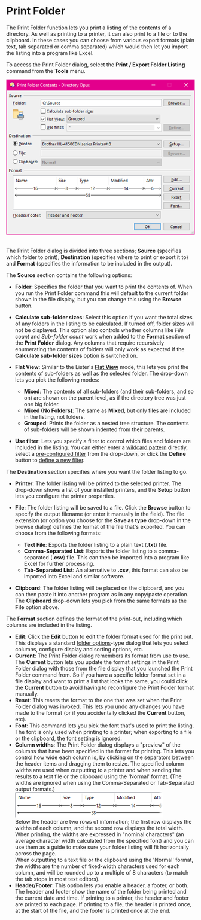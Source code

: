 # Print Folder

The Print Folder function lets you print a listing of the contents of a directory. As well as printing to a printer, it can also print to a file or to the clipboard. In these cases you can choose from various export formats (plain text, tab separated or comma separated) which would then let you import the listing into a program like Excel.

To access the Print Folder dialog, select the **Print / Export Folder Listing** command from the **Tools** menu.

![](/Manual/images/media/print_folder.png) 

The Print Folder dialog is divided into three sections; **Source** (specifies which folder to print), **Destination** (specifies where to print or export it to) and **Format** (specifies the information to be included in the output).

The **Source** section contains the following options:

- **Folder**: Specifies the folder that you want to print the contents of. When you run the Print Folder command this will default to the current folder shown in the file display, but you can change this using the **Browse** button.
- **Calculate sub-folder sizes**: Select this option if you want the total sizes of any folders in the listing to be calculated. If turned off, folder sizes will not be displayed. This option also controls whether columns like *File count* and *Sub-folder count* work when added to the **Format** section of the **Print Folder** dialog. Any columns that require recursively enumerating the contents of folders will only work as expected if the **Calculate sub-folder sizes** option is switched on.
- **Flat View**: Similar to the Lister's **[Flat View](/Manual/basic_concepts/flat_view.md)** mode, this lets you print the contents of sub-folders as well as the selected folder. The drop-down lets you pick the following modes:
  - **Mixed**: The contents of all sub-folders (and their sub-folders, and so on) are shown on the parent level, as if the directory tree was just one big folder.
  - **Mixed (No Folders)**: The same as **Mixed**, but only files are included in the listing, not folders.
  - **Grouped**: Prints the folder as a nested tree structure. The contents of sub-folders will be shown indented from their parents.

- **Use filter**: Lets you specify a filter to control which files and folders are included in the listing. You can either enter a [wildcard pattern](/Manual/reference/wildcard_reference/pattern_matching_syntax.md) directly, select a [pre-configured filter](/Manual/preferences/preferences_categories/file_operations/filters.md) from the drop-down, or click the **Define** button to [define a new filter](/Manual/file_operations/copying_moving_and_deleting_files/filtered_operations/RAEDME.md).

The **Destination** section specifies where you want the folder listing to go.

- **Printer**: The folder listing will be printed to the selected printer. The drop-down shows a list of your installed printers, and the **Setup** button lets you configure the printer properties.
- **File**: The folder listing will be saved to a file. Click the **Browse** button to specify the output filename (or enter it manually in the field). The file extension (or option you choose for the **Save as type** drop-down in the browse dialog) defines the format of the file that's exported. You can choose from the following formats:
  - **Text File**: Exports the folder listing to a plain text (**.txt**) file.
  - **Comma-Separated List**: Exports the folder listing to a comma-separated (**.csv**) file. This can then be imported into a program like Excel for further processing.
  - **Tab-Separated List**: An alternative to **.csv**, this format can also be imported into Excel and similar software.

- **Clipboard**: The folder listing will be placed on the clipboard, and you can then paste it into another program as in any copy/paste operation. The **Clipboard** drop-down lets you pick from the same formats as the **File** option above.

The **Format** section defines the format of the print-out, including which columns are included in the listing.

- **Edit**: Click the **Edit** button to edit the folder format used for the print out. This displays a standard [folder options](/Manual/basic_concepts/folder_options/RAEDME.md)-type dialog that lets you select columns, configure display and sorting options, etc.
- **Current**: The Print Folder dialog remembers its format from use to use. The **Current** button lets you update the format settings in the Print Folder dialog with those from the file display that you launched the Print Folder command from. So if you have a specific folder format set in a file display and want to print a list that looks the same, you could click the **Current** button to avoid having to reconfigure the Print Folder format manually.
- **Reset**: This resets the format to the one that was set when the Print Folder dialog was invoked. This lets you undo any changes you have made to the format (or if you accidentally clicked the **Current** button, etc).
- **Font**: This command lets you pick the font that's used to print the listing. The font is only used when printing to a printer; when exporting to a file or the clipboard, the font setting is ignored.
- **Column widths**: The Print Folder dialog displays a "preview" of the columns that have been specified in the format for printing. This lets you control how wide each column is, by clicking on the separators between the header items and dragging them to resize. The specified column widths are used when outputting to a printer and when sending the results to a text file or the clipboard using the 'Normal' format. (The widths are ignored when using the Comma-Separated or Tab-Separated output formats.)  
  ![](/Manual/images/media/print_folder_-_widths.png)  
  Below the header are two rows of information; the first row displays the widths of each column, and the second row displays the total width.  
  When printing, the widths are expressed in "nominal characters" (an average character width calculated from the specified font) and you can use them as a guide to make sure your folder listing will fit horizontally across the page.  
  When outputting to a text file or the clipboard using the 'Normal' format, the widths are the number of fixed-width characters used for each column, and will be rounded up to a multiple of 8 characters (to match the tab stops in most text editors).
- **Header/Footer**: This option lets you enable a header, a footer, or both. The header and footer show the name of the folder being printed and the current date and time. If printing to a printer, the header and footer are printed to each page. If printing to a file, the header is printed once, at the start of the file, and the footer is printed once at the end.

 
